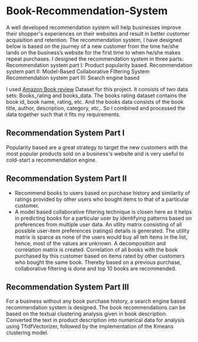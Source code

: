 # Book-Recommendation-System
A well developed recommendation system will help businesses improve their shopper's experiences on their websites and result in better customer acquisition and retention.
The recommendation system, I have designed below is based on the journey of a new customer from the time he/she lands on the business’s website for the first time to when he/she makes repeat purchases.
I designed the recommendation system in three parts:
Recommendation system part I: Product popularity based.
Recommendation system part II: Model-Based Collaborative Filtering System
Recommendation system part III: Search engine based

I used [Amazon Book review](https://www.kaggle.com/datasets/mohamedbakhet/amazon-books-reviews?select=Books_rating.csv) Dataset for this project. It consists of two data sets: Books_rating and books_data. The books rating dataset contains the book id, book name, rating, etc. And the books data consists of the book title, author, description, category, etc,. So I combined and processed the data together such that it fits my requirements.

## Recommendation System Part I
Popularity based are a great strategy to target the new customers with the most popular products sold on a business's website and is very useful to cold-start a recommendation engine.
## Recommendation System Part II
* Recommend books to users based on purchase history and similarity of ratings provided by other users who bought items to that of a particular customer.
* A model based collaborative filtering technique is closen here as it helps in predicting books for a particular user by identifying patterns based on preferences from multiple user data.
An utlity matrix consisting of all possible user-item preferences (ratings) details is generated. The utility matrix is sparce as none of the users would buy all teh items in the list, hence, most of the values are unknown.
A decomposition and correlation matrix is created. Correlation of all books with the book purchased by this customer based on items rated by other customers who bought the same book.
Thereby based on a previous purchase, collaborative filtering is done and top 10 books are recommended.
## Recommendation System Part III
For a business without any book purchase history, a search engine based recommendation system is designed. The book recommendations can be based on the textual clustering analysis given in book description.
Converted the text in product description into numerical data for analysis using TfidfVectorizer, followed by the implementation of the Kmeans clustering model.

